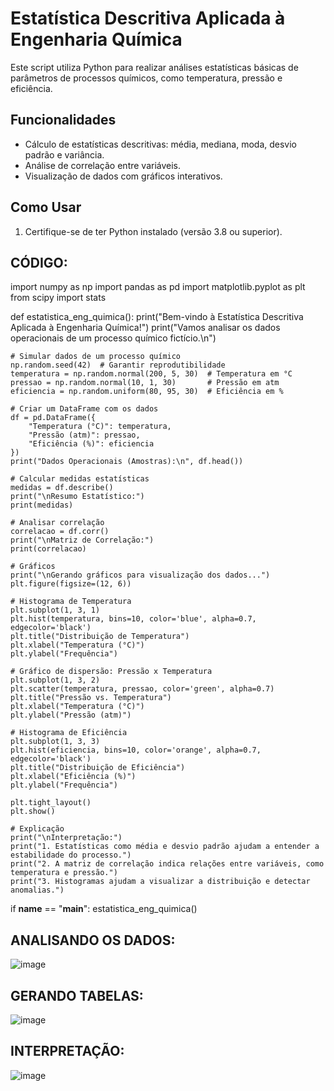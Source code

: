 # Estatística Descritiva Aplicada à Engenharia Química
Este script utiliza Python para realizar análises estatísticas básicas de parâmetros de processos químicos, como temperatura, pressão e eficiência.

## Funcionalidades
- Cálculo de estatísticas descritivas: média, mediana, moda, desvio padrão e variância.
- Análise de correlação entre variáveis.
- Visualização de dados com gráficos interativos.

## Como Usar
1. Certifique-se de ter Python instalado (versão 3.8 ou superior).

## CÓDIGO:
import numpy as np
import pandas as pd
import matplotlib.pyplot as plt
from scipy import stats

def estatistica_eng_quimica():
    print("Bem-vindo à Estatística Descritiva Aplicada à Engenharia Química!")
    print("Vamos analisar os dados operacionais de um processo químico fictício.\n")

    # Simular dados de um processo químico
    np.random.seed(42)  # Garantir reprodutibilidade
    temperatura = np.random.normal(200, 5, 30)  # Temperatura em °C
    pressao = np.random.normal(10, 1, 30)       # Pressão em atm
    eficiencia = np.random.uniform(80, 95, 30)  # Eficiência em %

    # Criar um DataFrame com os dados
    df = pd.DataFrame({
        "Temperatura (°C)": temperatura,
        "Pressão (atm)": pressao,
        "Eficiência (%)": eficiencia
    })
    print("Dados Operacionais (Amostras):\n", df.head())

    # Calcular medidas estatísticas
    medidas = df.describe()
    print("\nResumo Estatístico:")
    print(medidas)

    # Analisar correlação
    correlacao = df.corr()
    print("\nMatriz de Correlação:")
    print(correlacao)

    # Gráficos
    print("\nGerando gráficos para visualização dos dados...")
    plt.figure(figsize=(12, 6))

    # Histograma de Temperatura
    plt.subplot(1, 3, 1)
    plt.hist(temperatura, bins=10, color='blue', alpha=0.7, edgecolor='black')
    plt.title("Distribuição de Temperatura")
    plt.xlabel("Temperatura (°C)")
    plt.ylabel("Frequência")

    # Gráfico de dispersão: Pressão x Temperatura
    plt.subplot(1, 3, 2)
    plt.scatter(temperatura, pressao, color='green', alpha=0.7)
    plt.title("Pressão vs. Temperatura")
    plt.xlabel("Temperatura (°C)")
    plt.ylabel("Pressão (atm)")

    # Histograma de Eficiência
    plt.subplot(1, 3, 3)
    plt.hist(eficiencia, bins=10, color='orange', alpha=0.7, edgecolor='black')
    plt.title("Distribuição de Eficiência")
    plt.xlabel("Eficiência (%)")
    plt.ylabel("Frequência")

    plt.tight_layout()
    plt.show()

    # Explicação
    print("\nInterpretação:")
    print("1. Estatísticas como média e desvio padrão ajudam a entender a estabilidade do processo.")
    print("2. A matriz de correlação indica relações entre variáveis, como temperatura e pressão.")
    print("3. Histogramas ajudam a visualizar a distribuição e detectar anomalias.")

if __name__ == "__main__":
    estatistica_eng_quimica()


## ANALISANDO OS DADOS:
![image](https://github.com/user-attachments/assets/40a622ed-03aa-4b41-8078-7fe804ab324d)


## GERANDO TABELAS:
![image](https://github.com/user-attachments/assets/bdd94b42-e54d-40ba-a4e6-13cba0e80759)

## INTERPRETAÇÃO:
![image](https://github.com/user-attachments/assets/cb4a5035-d8cf-418d-bf12-47b9efae1d78)





